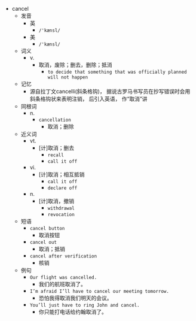 - cancel
  - 发音
    - 英
      - `/'kænsl/`
    - 美
      - `/'kænsl/`
  - 词义
    - v.
      - 取消，废除；删去，删除；抵消
        - `to decide that something that was officially planned will not happen`
  - 记忆
    - 源自拉丁文cancelli(斜条格钩)， 据说古罗马书写员在抄写错误时会用斜条格钩状来表明注销， 后引入英语， 作“取消”讲
  - 同根词
    - n.
      - `cancellation`
        - 取消；删除
  - 近义词
    - vt.
      - [计]取消；删去
        - `recall`
        - `call it off`
    - vi.
      - [计]取消；相互抵销
        - `call it off`
        - `declare off`
    - n.
      - [计]取消，撤销
        - `withdrawal`
        - `revocation`
  - 短语
    - `cancel button`
      - 取消按钮 
    - `cancel out`
      - 取消；抵销 
    - `cancel after verification`
      - 核销 
  - 例句
    - `Our flight was cancelled.`
      - 我们的航班取消了。
    - `I’m afraid I’ll have to cancel our meeting tomorrow.`
      - 恐怕我得取消我们明天的会议。
    - `You’ll just have to ring John and cancel.`
      - 你只能打电话给约翰取消了。

